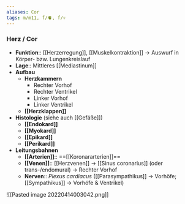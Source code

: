 ```yaml
---
aliases: Cor
tags: m/m11, f/🫀, f/💀
---
```

### Herz / Cor
- **Funktion**:: [[Herzerregung]], [[Muskelkontraktion]] → Auswurf in Körper- bzw. Lungenkreislauf
- **Lage**:: Mittleres [[Mediastinum]]
- **Aufbau**
	- **Herzkammern**
		- Rechter Vorhof
		- Rechter Ventrikel
		- Linker Vorhof
		- Linker Ventrikel
	- **[[Herzklappen]]**
- **Histologie** (siehe auch [[Gefäße]])
	- **[[Endokard]]**
	- **[[Myokard]]**
	- **[[Epikard]]**
	- **[[Perikard]]**
- **Leitungsbahnen**
	- **[[Arterien]]**:: ==[[Koronararterien]]==
	- **[[Venen]]**:: [[Herzvenen]] → [[Sinus coronarius]] (oder trans-/endomural) → Rechter Vorhof
	- **Nerven**:: *Plexus cardiacus* ([[Parasympathikus]] → Vorhöfe; [[Sympathikus]] → Vorhöfe & Ventrikel)

![[Pasted image 20220414003042.png]]